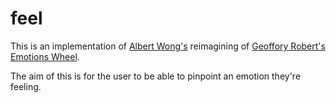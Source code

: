 # feel
This is an implementation of [Albert Wong's](https://observablehq.com/@ajwwong/feeling-wheel) reimagining of [Geoffory Robert's Emotions Wheel](https://imgur.com/a/emotion-wheel-CkxQC).

The aim of this is for the user to be able to pinpoint an emotion they're feeling.
